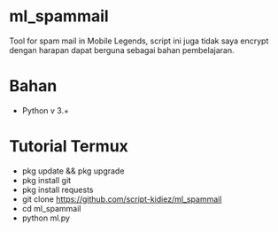 # ml_spammail
Tool for spam mail in Mobile Legends, script ini juga tidak saya encrypt dengan harapan dapat berguna sebagai bahan pembelajaran.

# Bahan
+ Python v 3.+

# Tutorial Termux
+ pkg update && pkg upgrade
+ pkg install git
+ pkg install requests
+ git clone https://github.com/script-kidiez/ml_spammail
+ cd ml_spammail
+ python ml.py
